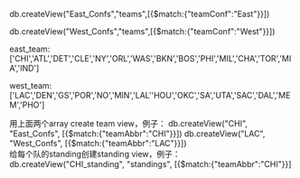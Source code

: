 <p>db.createView("East_Confs","teams",[{$match:{"teamConf":"East"}}])</p>
<p>db.createView("West_Confs","teams",[{$match:{"teamConf":"West"}}])</p>
<p>east_team: ['CHI','ATL','DET','CLE','NY','ORL','WAS','BKN','BOS','PHI','MIL','CHA','TOR','MIA','IND']</p>
<p>west_team: ['LAC','DEN','GS','POR','NO','MIN','LAL''HOU','OKC','SA','UTA','SAC','DAL','MEM','PHO']</p>
<div>
  用上面两个array create team view，例子：
  db.createView("CHI", "East_Confs", [{$match:{"teamAbbr":"CHI"}}])
  db.createView("LAC", "West_Confs", [{$match:{"teamAbbr":"LAC"}}])
</div>
给每个队的standing创建standing view，例子：
db.createView("CHI_standing", "standings", [{$match:{"teamAbbr":"CHI"}}]
